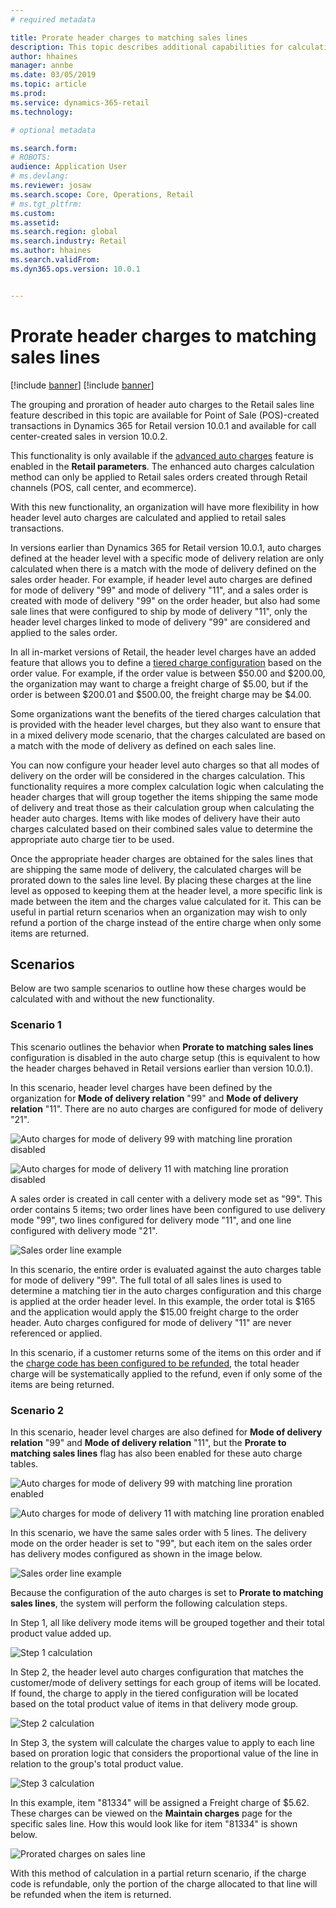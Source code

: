 ```yaml
---
# required metadata

title: Prorate header charges to matching sales lines
description: This topic describes additional capabilities for calculating and applying auto-charges to Retail channel orders using the advanced auto charges features.
author: hhaines
manager: annbe
ms.date: 03/05/2019
ms.topic: article
ms.prod: 
ms.service: dynamics-365-retail
ms.technology: 

# optional metadata

ms.search.form:  
# ROBOTS: 
audience: Application User
# ms.devlang: 
ms.reviewer: josaw
ms.search.scope: Core, Operations, Retail
# ms.tgt_pltfrm: 
ms.custom: 
ms.assetid: 
ms.search.region: global
ms.search.industry: Retail
ms.author: hhaines
ms.search.validFrom: 
ms.dyn365.ops.version: 10.0.1


---
```


# Prorate header charges to matching sales lines

[!include [banner](includes/preview-banner.md)]
[!include [banner](includes/banner.md)]

The grouping and proration of header auto charges to the Retail sales line feature described in this topic are available for Point of Sale (POS)-created transactions in Dynamics 365 for Retail version 10.0.1 and available for call center-created sales in version 10.0.2.

This functionality is only available if the [advanced auto charges](https://docs.microsoft.com/en-us/dynamics365/unified-operations/retail/omni-auto-charges) feature is enabled in the **Retail parameters**. The enhanced auto charges calculation method can only be applied to Retail sales orders created through Retail channels (POS, call center, and ecommerce).

With this new functionality, an organization will have more flexibility in how header level auto charges are calculated and applied to retail sales transactions.

In versions earlier than Dynamics 365 for Retail version 10.0.1, auto charges defined at the header level with a specific mode of delivery relation are only calculated when there is a match with the mode of delivery defined on the sales order header. For example, if header level auto charges are defined for mode of delivery "99" and mode of delivery "11", and a sales order is created with mode of delivery "99" on the order header, but also had some sale lines that were configured to ship by mode of delivery "11",  only the header level charges linked to mode of delivery "99" are considered and applied to the sales order. 

In all in-market versions of Retail, the header level charges have an added feature that allows you to define a [tiered charge configuration](https://docs.microsoft.com/en-us/dynamics365/unified-operations/retail/configure-call-center-delivery) based on the order value. For example, if the order value is between $50.00 and $200.00, the organization may want to charge a freight charge of $5.00, but if the order is between $200.01 and $500.00, the freight charge may be $4.00.  

Some organizations want the benefits of the tiered charges calculation that is provided with the header level charges, but they also want to ensure that in a mixed delivery mode scenario, that the charges calculated are based on a match with the mode of delivery as defined on each sales line.

You can now configure your header level auto charges so that all modes of delivery on the order will be considered in the charges calculation. This functionality requires a more complex calculation logic when calculating the header charges that will group together the items shipping the same mode of delivery and treat those as their calculation group when calculating the header auto charges. Items with like modes of delivery have their auto charges calculated based on their combined sales value to determine the appropriate auto charge tier to be used.   

Once the appropriate header charges are obtained for the sales lines that are shipping the same mode of delivery, the calculated charges will be prorated down to the sales line level. By placing these charges at the line level as opposed to keeping them at the header level, a more specific link is made between the item and the charges value calculated for it. This can be useful in partial return scenarios when an organization may wish to only refund a portion of the charge instead of the entire charge when only some items are returned.

## Scenarios
Below are two sample scenarios to outline how these charges would be calculated with and without the new functionality.

### Scenario 1
This scenario outlines the behavior when **Prorate to matching sales lines** configuration is disabled in the auto charge setup (this is equivalent to how the header charges behaved in Retail versions earlier than version 10.0.1).

In this scenario, header level charges have been defined by the organization for **Mode of delivery relation** "99" and **Mode of delivery relation** "11". There are no auto charges are configured for mode of delivery "21".

![Auto charges for mode of delivery 99 with matching line proration disabled](media/99_disabled.png)

![Auto charges for mode of delivery 11 with matching line proration disabled](media/11_disabled.png)


A sales order is created in call center with a delivery mode set as "99". This order contains 5 items; two order lines have been configured to use delivery mode "99", two lines configured for delivery mode "11", and one line configured with delivery mode "21".

![Sales order line example](media/orderlineexample.png)

In this scenario, the entire order is evaluated against the auto charges table for mode of delivery "99".  The full total of all sales lines is used to determine a matching tier in the auto charges configuration and this charge is applied at the order header level. In this example, the order total is $165 and the application would apply the $15.00 freight charge to the order header. Auto charges configured for mode of delivery "11" are never referenced or applied.

In this scenario, if a customer returns some of the items on this order and if the [charge code has been configured to be refunded](https://docs.microsoft.com/en-us/dynamics365/unified-operations/retail/omni-auto-charges#setup-and-configuration-2), the total header charge will be systematically applied to the refund, even if only some of the items are being returned.

### Scenario 2

In this scenario, header level charges are also defined for **Mode of delivery relation** "99" and **Mode of delivery relation** "11", but the **Prorate to matching sales lines** flag has also been enabled for these auto charge tables.

![Auto charges for mode of delivery 99 with matching line proration enabled](media/99_enabled.png)

![Auto charges for mode of delivery 11 with matching line proration enabled](media/11_enabled.png)

In this scenario, we have the same sales order with 5 lines. The delivery mode on the order header is set to "99", but each item on the sales order has delivery modes configured as shown in the image below.

![Sales order line example](media/orderlineexample.png)

Because the configuration of the auto charges is set to **Prorate to matching sales lines**, the system will perform the following calculation steps.

In Step 1, all like delivery mode items will be grouped together and their total product value added up.

![Step 1 calculation](media/step1results.png)

In Step 2, the header level auto charges configuration that matches the customer/mode of delivery settings for each group of items will be located. If found, the charge to apply in the tiered configuration will be located based on the total product value of items in that delivery mode group.

![Step 2 calculation](media/step2results.png)

In Step 3, the system will calculate the charges value to apply to each line based on proration logic that considers the proportional value of the line in relation to the group's total product value.

![Step 3 calculation](media/step3results.png)

In this example, item "81334" will be assigned a Freight charge of $5.62. These charges can be viewed on the **Maintain charges** page for the specific sales line. How this would look like for item "81334" is shown below.

![Prorated charges on sales line](media/proratedlinecharge.png)

With this method of calculation in a partial return scenario, if the charge code is refundable, only the portion of the charge allocated to that line will be refunded when the item is returned. 
